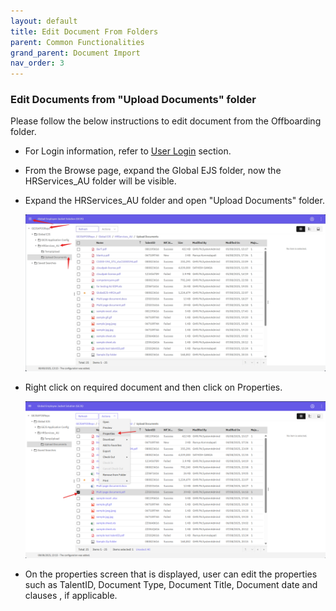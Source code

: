 ```yaml
---
layout: default
title: Edit Document From Folders
parent: Common Functionalities
grand_parent: Document Import
nav_order: 3
---
```


### Edit Documents from "Upload Documents" folder

Please follow the below instructions to edit document from the Offboarding folder.

- For Login information, refer to [User Login](https://pages.github.ibm.com/Global-EJS/GEJS-Australia-EDM-User-Manual/docs/UserLogin.html) section.

- From the Browse page, expand the Global EJS folder, now the HRServices_AU  folder will be visible.

- Expand the HRServices_AU folder and open "Upload Documents" folder.

    ![image](assets/images/edff4.png)

- Right click on required document and then click on Properties.
    
    ![image](assets/images/edff5.png)

- On the properties screen that is displayed, user can edit the properties such as TalentID, Document Type, Document Title, Document date and clauses , if applicable.